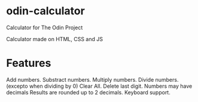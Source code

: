 # odin-calculator

Calculator for The Odin Project

Calculator made on HTML, CSS and JS

# Features

Add numbers.
Substract numbers.
Multiply numbers.
Divide numbers. (excepto when dividing by 0)
Clear All.
Delete last digit.
Numbers may have decimals
Results are rounded up to 2 decimals.
Keyboard support.
